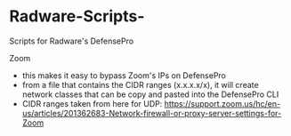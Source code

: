# Radware-Scripts-
Scripts for Radware's DefensePro 

Zoom
- this makes it easy to bypass Zoom's IPs on DefensePro
- from a file that contains the CIDR ranges (x.x.x.x/x), it will create network classes that can be copy and pasted into the DefensePro CLI
- CIDR ranges taken from here for UDP: https://support.zoom.us/hc/en-us/articles/201362683-Network-firewall-or-proxy-server-settings-for-Zoom
